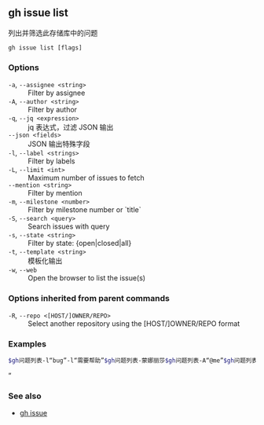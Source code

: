 

## gh issue list

列出并筛选此存储库中的问题

```
gh issue list [flags]
```

### Options

<dl class="flags">
	<dt><code>-a</code>, <code>--assignee &lt;string&gt;</code></dt>
	<dd>Filter by assignee</dd>

<dt><code>-A</code>, <code>--author &lt;string&gt;</code></dt>
<dd>Filter by author</dd>

<dt><code>-q</code>, <code>--jq &lt;expression&gt;</code></dt>
<dd>jq 表达式，过滤 JSON 输出</dd>

<dt><code>--json &lt;fields&gt;</code></dt>
<dd>JSON 输出特殊字段</dd>

<dt><code>-l</code>, <code>--label &lt;strings&gt;</code></dt>
<dd>Filter by labels</dd>

<dt><code>-L</code>, <code>--limit &lt;int&gt;</code></dt>
<dd>Maximum number of issues to fetch</dd>

<dt><code>--mention &lt;string&gt;</code></dt>
<dd>Filter by mention</dd>

<dt><code>-m</code>, <code>--milestone &lt;number&gt;</code></dt>
<dd>Filter by milestone number or `title`</dd>

<dt><code>-S</code>, <code>--search &lt;query&gt;</code></dt>
<dd>Search issues with query</dd>

<dt><code>-s</code>, <code>--state &lt;string&gt;</code></dt>
<dd>Filter by state: {open|closed|all}</dd>

<dt><code>-t</code>, <code>--template &lt;string&gt;</code></dt>
<dd>模板化输出</dd>

<dt><code>-w</code>, <code>--web</code></dt>
<dd>Open the browser to list the issue(s)</dd>

</dl>

### Options inherited from parent commands

<dl class="flags">
	<dt><code>-R</code>, <code>--repo &lt;[HOST/]OWNER/REPO&gt;</code></dt>
	<dd>Select another repository using the [HOST/]OWNER/REPO format</dd>
</dl>

### Examples

```bash
$gh问题列表-l“bug”-l“需要帮助”$gh问题列表-蒙娜丽莎$gh问题列表-A“@me”$gh问题列表-web$gh问题列表-里程碑“大1.0”$gh问题列表-搜索”错误号：受让人排序：已创建asc“
```
”

### See also

-   [gh issue](./gh_issue.zh.md)
